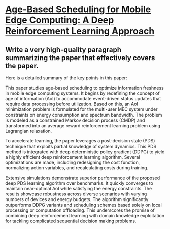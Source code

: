 # [Age-Based Scheduling for Mobile Edge Computing: A Deep Reinforcement   Learning Approach](https://arxiv.org/abs/2312.00279)

## Write a very high-quality paragraph summarizing the paper that effectively covers the paper.

 Here is a detailed summary of the key points in this paper:

This paper studies age-based scheduling to optimize information freshness in mobile edge computing systems. It begins by redefining the concept of age of information (AoI) to accommodate event-driven status updates that require data processing before utilization. Based on this, an AoI minimization problem is formulated for the multi-user MEC system under constraints on energy consumption and spectrum bandwidth. The problem is modeled as a constrained Markov decision process (CMDP) and transformed into an average reward reinforcement learning problem using Lagrangian relaxation. 

To accelerate learning, the paper leverages a post-decision state (PDS) technique that exploits partial knowledge of system dynamics. This PDS method is integrated with deep deterministic policy gradient (DDPG) to yield a highly efficient deep reinforcement learning algorithm. Several optimizations are made, including redesigning the cost function, normalizing action variables, and recalculating costs during training.

Extensive simulations demonstrate superior performance of the proposed deep PDS learning algorithm over benchmarks. It quickly converges to maintain near-optimal AoI while satisfying the energy constraints. The results showcase robustness across diverse scenarios with varying numbers of devices and energy budgets. The algorithm significantly outperforms DDPG variants and scheduling schemes based solely on local processing or computation offloading. This underscores the promise of combining deep reinforcement learning with domain knowledge exploitation for tackling complicated sequential decision making problems.
